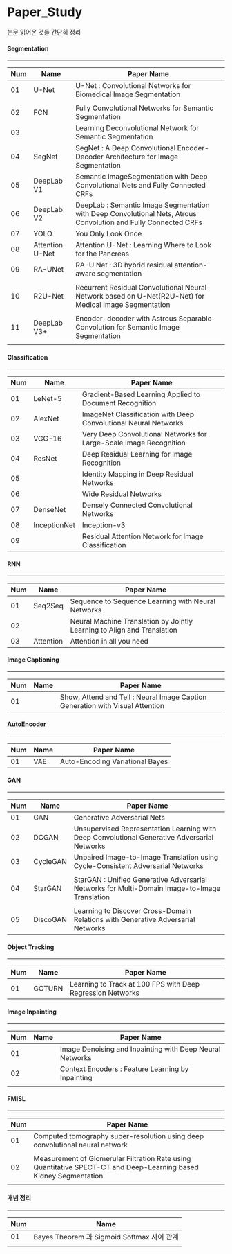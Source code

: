 # Paper_Study

논문 읽어온 것들 간단히 정리

#### Segmentation

-----

| Num  | Name            | Paper Name                                                   |
| ---- | --------------- | ------------------------------------------------------------ |
| 01   | U-Net           | U-Net : Convolutional Networks for Biomedical Image Segmentation |
|      |                 |                                                              |
| 02   | FCN             | Fully Convolutional Networks for Semantic Segmentation       |
| 03   |                 | Learning Deconvolutional Network for Semantic Segmentation   |
| 04   | SegNet          | SegNet : A Deep Convolutional Encoder-Decoder Architecture for Image Segmentation |
| 05   | DeepLab V1      | Semantic ImageSegmentation with Deep Convolutional Nets and Fully Connected CRFs |
| 06   | DeepLab V2      | DeepLab : Semantic Image Segmentation with Deep Convolutional Nets, Atrous Convolution and Fully Connected CRFs |
| 07   | YOLO            | You Only Look Once                                           |
| 08   | Attention U-Net | Attention U-Net : Learning Where to Look for the Pancreas    |
| 09   | RA-UNet         | RA-U Net : 3D hybrid residual attention-aware segmentation   |
|      |                 |                                                              |
| 10   | R2U-Net         | Recurrent Residual Convolutional Neural Network based on U-Net(R2U-Net) for Medical Image Segmentation |
|      |                 |                                                              |
| 11   | DeepLab V3+     | Encoder-decoder with Astrous Separable Convolution for Semantic Image Segmentation |
|      |                 |                                                              |

#### Classification

- - -

| Num  | Name         | Paper Name                                                   |
| ---- | ------------ | ------------------------------------------------------------ |
| 01   | LeNet-5      | Gradient-Based Learning Applied to Document Recognition      |
| 02   | AlexNet      | ImageNet Classification with Deep Convolutional Neural Networks |
| 03   | VGG-16       | Very Deep Convolutional Networks for Large-Scale Image Recognition |
| 04   | ResNet       | Deep Residual Learning for Image Recognition                 |
| 05   |              | Identity Mapping in Deep Residual Networks                   |
| 06   |              | Wide Residual Networks                                       |
| 07   | DenseNet     | Densely Connected Convolutional Networks                     |
| 08   | InceptionNet | Inception-v3                                                 |
| 09   |              | Residual Attention Network for Image Classification          |


#### RNN

---

| Num  | Name      | Paper Name                                                   |
| ---- | --------- | ------------------------------------------------------------ |
| 01   | Seq2Seq   | Sequence to Sequence Learning with Neural Networks           |
| 02   |           | Neural Machine Translation by Jointly Learning to Align and Translation |
| 03   | Attention | Attention in all you need                                    |


#### Image Captioning

---

| Num  | Name | Paper Name                                                   |
| ---- | ---- | ------------------------------------------------------------ |
| 01   |      | Show, Attend and Tell : Neural Image Caption Generation with Visual Attention |


#### AutoEncoder

----

| Num  | Name | Paper Name                      |
| ---- | ---- | ------------------------------- |
| 01   | VAE  | Auto-Encoding Variational Bayes |

#### GAN

----

| Num  | Name     | Paper Name                                                   |
| ---- | -------- | ------------------------------------------------------------ |
| 01   | GAN      | Generative Adversarial Nets                                  |
| 02   | DCGAN    | Unsupervised Representation Learning with Deep Convolutional Generative Adversarial Networks |
| 03   | CycleGAN | Unpaired Image-to-Image Translation using Cycle-Consistent Adversarial Networks |
|      |          |                                                              |
| 04   | StarGAN  | StarGAN : Unified Generative Adversarial Networks for Multi-Domain Image-to-Image Translation |
|      |          |                                                              |
| 05   | DiscoGAN | Learning to Discover Cross-Domain Relations with Generative Adversarial Networks |

#### Object Tracking

------

| Num  | Name   | Paper Name                                                 |
| ---- | ------ | ---------------------------------------------------------- |
| 01   | GOTURN | Learning to Track at 100 FPS with Deep Regression Networks |


#### Image Inpainting

---

| Num  | Name | Paper Name                                               |
| ---- | ---- | -------------------------------------------------------- |
| 01   |      | Image Denoising and Inpainting with Deep Neural Networks |
| 02   |      | Context Encoders : Feature Learning by Inpainting        |
|      |      |                                                          |

#### FMISL

-----

| Num  | Paper Name                                                   |
| ---- | ------------------------------------------------------------ |
| 01   | Computed tomography super-resolution using deep convolutional neural network |
|      |                                                              |
| 02   | Measurement of Glomerular Filtration Rate using Quantitative SPECT-CT and Deep-Learning based Kidney Segmentation |
|      |                                                              |


#### 개념 정리

-----
| Num  | Name                                       |
| ---- | ------------------------------------------ |
| 01   | Bayes Theorem 과 Sigmoid Softmax 사이 관계 |
|      |                                            |